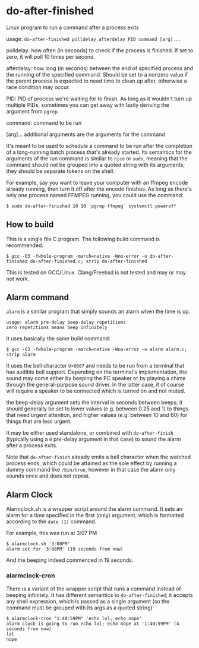# do-after-finished
Linux program to run a command after a process exits

usage: `do-after-finished polldelay afterdelay PID command [arg]...`

polldelay: how often (in seconds) to check if the process is finished. If set to zero, it will poll 10 times per second.

afterdelay: how long (in seconds) between the end of specified process and the running of the specified command. Should be set to a nonzero value if the parent process is expected to need time to clean up after, otherwise a race condition may occur.

PID: PID of process we're waiting for to finish. As long as it wouldn't turn up multiple PIDs, sometimes you can get away with lazily deriving the argument from `pgrep`.

command: command to be run

[arg]... additional arguments are the arguments for the command

It's meant to be used to schedule a command to be run after the completion of a long-running batch process that's already started. Its semantics for the arguments of the run command is similar to `nice` or `sudo`, meaning that the command should *not* be grouped into a quoted string with its arguments; they should be separate tokens on the shell.

For example, say you want to leave your computer with an ffmpeg encode already running, then turn it off after the encode finishes. As long as there's only one process named FFMPEG running, you could use the command:

```bash
$ sudo do-after-finished 10 10 `pgrep ffmpeg` systemctl poweroff
```

## How to build

This is a single file C program. The following build command is recommended:

`$ gcc -O3 -fwhole-program -march=native -Wno-error -o do-after-finished do-after-finished.c; strip do-after-finished`

This is tested on GCC/Linux. Clang/Freebsd is not tested and may or may not work.

## Alarm command

`alarm` is a similar program that simply sounds an alarm when the time is up.

```
usage: alarm pre-delay beep-delay repetitions
zero repetitions means beep infinitely
```
It uses basically the same build command:

`$ gcc -O3 -fwhole-program -march=native -Wno-error -o alarm alarm.c; strip alarm`

It uses the bell character `U+0007` and needs to be run from a terminal that has audible bell support. Depending on the terminal's implementation, the sound may come either by beeping the PC speaker or by playing a chime through the general-purpose sound driver. In the latter case, it of course will require a speaker to be connected which is turned on and not muted.

the beep-delay argument sets the interval in seconds between beeps; it should generally be set to lower values (e.g. between 0.25 and 1) to things that need urgent attention, and higher values (e.g. between 10 and 60) for things that are less urgent.

It may be either used standalone, or combined with `do-after-finish` (typically using a `0` pre-delay argument in that case) to sound the alarm after a process exits. 

Note that `do-after-finish` already emits a bell character when the watched process ends, which could be attained as the sole effect by running a dummy command like `/bin/true`, however in that case the alarm only sounds once and does not repeat.

## Alarm Clock

Alarmclock.sh is a wrapper script around the alarm command. It sets an alarm for a time specified in the first (only) argument, which is formatted according to the `date (1)` command.

For example, this was run at 3:07 PM

```
$ alarmclock.sh '3:08PM'
alarm set for '3:08PM' (19 seconds from now)
```

And the beeping indeed commenced in 19 seconds.

### alarmclock-cron
There is a variant of the wrapper script that runs a command instead of beeping infinitely. It has different semantics to `do-after-finished`; it accepts any shell expression, which is passed as a single argument (so the command must be grouped with its args as a quoted string)


```
$ alarmclock-cron "1:40:59PM" 'echo lol; echo nope'
alarm clock is going to run echo lol; echo nope at '1:40:59PM' (4 seconds from now)
lol
nope

```
